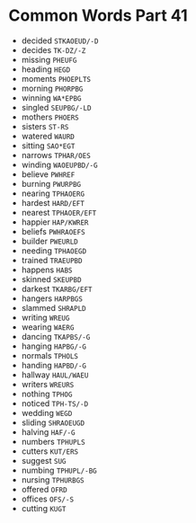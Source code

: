 # Common Words Part 41

* decided `STKAOEUD/-D`
* decides `TK-DZ/-Z`
* missing `PHEUFG`
* heading `HEGD`
* moments `PHOEPLTS`
* morning `PHORPBG`
* winning `WA*EPBG`
* singled `SEUPBG/-LD`
* mothers `PHOERS`
* sisters `ST-RS`
* watered `WAURD`
* sitting `SAO*EGT`
* narrows `TPHAR/OES`
* winding `WAOEUPBD/-G`
* believe `PWHREF`
* burning `PWURPBG`
* nearing `TPHAOERG`
* hardest `HARD/EFT`
* nearest `TPHAOER/EFT`
* happier `HAP/KWRER`
* beliefs `PWHRAOEFS`
* builder `PWEURLD`
* needing `TPHAOEGD`
* trained `TRAEUPBD`
* happens `HABS`
* skinned `SKEUPBD`
* darkest `TKARBG/EFT`
* hangers `HARPBGS`
* slammed `SHRAPLD`
* writing `WREUG`
* wearing `WAERG`
* dancing `TKAPBS/-G`
* hanging `HAPBG/-G`
* normals `TPHOLS`
* handing `HAPBD/-G`
* hallway `HAUL/WAEU`
* writers `WREURS`
* nothing `TPHOG`
* noticed `TPH-TS/-D`
* wedding `WEGD`
* sliding `SHRAOEUGD`
* halving `HAF/-G`
* numbers `TPHUPLS`
* cutters `KUT/ERS`
* suggest `SUG`
* numbing `TPHUPL/-BG`
* nursing `TPHURBGS`
* offered `OFRD`
* offices `OFS/-S`
* cutting `KUGT`
